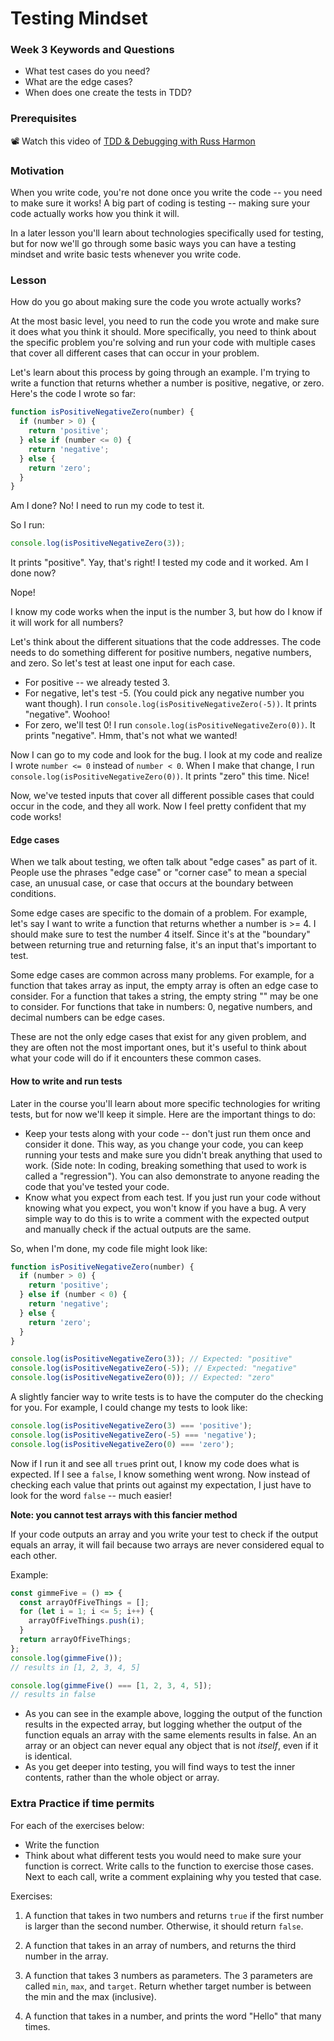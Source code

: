 # Testing Mindset

### Week 3 Keywords and Questions

- What test cases do you need?
- What are the edge cases?
- When does one create the tests in TDD?

### Prerequisites

📽️ Watch this video of [TDD & Debugging with Russ Harmon](https://www.dropbox.com/scl/fi/0tm0hobs3a0gpnstm5un9/GMT20231013-210435_Recording_gallery_2560x1440.mp4?rlkey=vquxs6lust77ggzw6imidtu6e&dl=0)

### Motivation

When you write code, you're not done once you write the code -- you need to make sure it works! A big part of coding is testing -- making sure your code actually works how you think it will.

In a later lesson you'll learn about technologies specifically used for testing, but for now we'll go through some basic ways you can have a testing mindset and write basic tests whenever you write code.

### Lesson

How do you go about making sure the code you wrote actually works?

At the most basic level, you need to run the code you wrote and make sure it does what you think it should. More specifically, you need to think about the specific problem you're solving and run your code with multiple cases that cover all different cases that can occur in your problem.

Let's learn about this process by going through an example.
I'm trying to write a function that returns whether a number is positive, negative, or zero. Here's the code I wrote so far:

```javascript
function isPositiveNegativeZero(number) {
  if (number > 0) {
    return 'positive';
  } else if (number <= 0) {
    return 'negative';
  } else {
    return 'zero';
  }
}
```

Am I done? No! I need to run my code to test it.

So I run:

```javascript
console.log(isPositiveNegativeZero(3));
```

It prints "positive". Yay, that's right!
I tested my code and it worked. Am I done now?

Nope!

I know my code works when the input is the number 3, but how do I know if it will work for all numbers?

Let's think about the different situations that the code addresses. The code needs to do something different for positive numbers, negative numbers, and zero. So let's test at least one input for each case.

- For positive -- we already tested 3.
- For negative, let's test -5. (You could pick any negative number you want though). I run `console.log(isPositiveNegativeZero(-5))`. It prints "negative". Woohoo!
- For zero, we'll test 0! I run `console.log(isPositiveNegativeZero(0))`. It prints "negative". Hmm, that's not what we wanted!

Now I can go to my code and look for the bug. I look at my code and realize I wrote `number <= 0` instead of `number < 0`. When I make that change, I run `console.log(isPositiveNegativeZero(0))`. It prints "zero" this time. Nice!

Now, we've tested inputs that cover all different possible cases that could occur in the code, and they all work. Now I feel pretty confident that my code works!

#### Edge cases

When we talk about testing, we often talk about "edge cases" as part of it. People use the phrases "edge case" or "corner case" to mean a special case, an unusual case, or case that occurs at the boundary between conditions.

Some edge cases are specific to the domain of a problem. For example, let's say I want to write a function that returns whether a number is >= 4. I should make sure to test the number 4 itself. Since it's at the "boundary" between returning true and returning false, it's an input that's important to test.

Some edge cases are common across many problems. For example, for a function that takes array as input, the empty array is often an edge case to consider. For a function that takes a string, the empty string "" may be one to consider. For functions that take in numbers: 0, negative numbers, and decimal numbers can be edge cases.

These are not the only edge cases that exist for any given problem, and they are often not the most important ones, but it's useful to think about what your code will do if it encounters these common cases.

#### How to write and run tests

Later in the course you'll learn about more specific technologies for writing tests, but for now we'll keep it simple.
Here are the important things to do:

- Keep your tests along with your code -- don't just run them once and consider it done. This way, as you change your code, you can keep running your tests and make sure you didn't break anything that used to work. (Side note: In coding, breaking something that used to work is called a "regression"). You can also demonstrate to anyone reading the code that you've tested your code.
- Know what you expect from each test. If you just run your code without knowing what you expect, you won't know if you have a bug. A very simple way to do this is to write a comment with the expected output and manually check if the actual outputs are the same.

So, when I'm done, my code file might look like:

```javascript
function isPositiveNegativeZero(number) {
  if (number > 0) {
    return 'positive';
  } else if (number < 0) {
    return 'negative';
  } else {
    return 'zero';
  }
}

console.log(isPositiveNegativeZero(3)); // Expected: "positive"
console.log(isPositiveNegativeZero(-5)); // Expected: "negative"
console.log(isPositiveNegativeZero(0)); // Expected: "zero"
```

A slightly fancier way to write tests is to have the computer do the checking for you. For example, I could change my tests to look like:

```javascript
console.log(isPositiveNegativeZero(3) === 'positive');
console.log(isPositiveNegativeZero(-5) === 'negative');
console.log(isPositiveNegativeZero(0) === 'zero');
```

Now if I run it and see all `true`s print out, I know my code does what is expected. If I see a `false`, I know something went wrong. Now instead of checking each value that prints out against my expectation, I just have to look for the word `false` -- much easier!

**Note: you cannot test arrays with this fancier method**

If your code outputs an array and you write your test to check if the output equals an array, it will fail because two arrays are never considered equal to each other.

Example:

```js
const gimmeFive = () => {
  const arrayOfFiveThings = [];
  for (let i = 1; i <= 5; i++) {
    arrayOfFiveThings.push(i);
  }
  return arrayOfFiveThings;
};
console.log(gimmeFive());
// results in [1, 2, 3, 4, 5]

console.log(gimmeFive() === [1, 2, 3, 4, 5]);
// results in false
```

- As you can see in the example above, logging the output of the function results in the expected array, but logging whether the output of the function equals an array with the same elements results in false. An an array or an object can never equal any object that is not _itself_, even if it is identical.
- As you get deeper into testing, you will find ways to test the inner contents, rather than the whole object or array.

### Extra Practice if time permits

For each of the exercises below:

- Write the function
- Think about what different tests you would need to make sure your function is correct. Write calls to the function to exercise those cases. Next to each call, write a comment explaining why you tested that case.

Exercises:

1. A function that takes in two numbers and returns `true` if the first number is larger than the second number. Otherwise, it should return `false`.

2. A function that takes in an array of numbers, and returns the third number in the array.

3. A function that takes 3 numbers as parameters. The 3 parameters are called `min`, `max`, and `target`. Return whether target number is between the min and the max (inclusive).

4. A function that takes in a number, and prints the word "Hello" that many times.
